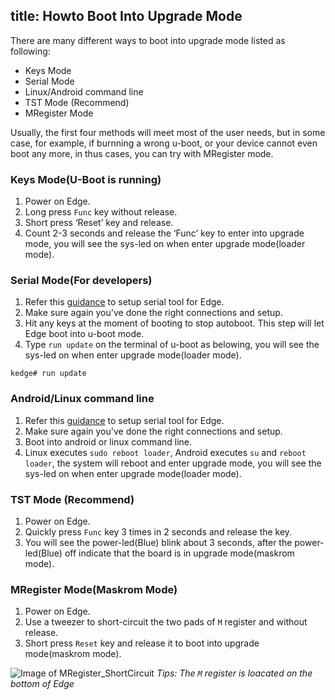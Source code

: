 title: Howto Boot Into Upgrade Mode
---

There are many different ways to boot into upgrade mode listed as following:

* Keys Mode
* Serial Mode
* Linux/Android command line
* TST Mode (Recommend)
* MRegister Mode

Usually, the first four methods will meet most of the user needs, but in some case, for example, if burnning a wrong u-boot, or your device cannot even boot any more, in thus cases, you can try with MRegister mode.

### Keys Mode(U-Boot is running)
1. Power on Edge.
2. Long press `Func` key without release.
3. Short press ‘Reset’ key and release.
4. Count 2-3 seconds and release the ‘Func’ key to enter into upgrade mode, you will see the sys-led on when enter upgrade mode(loader mode).

### Serial Mode(For developers)
1. Refer this [guidance](/vim1/SetupSerialTool.html) to setup serial tool for Edge.
2. Make sure again you've done the right connections and setup.
3. Hit any keys at the moment of booting to stop autoboot. This step will let Edge boot into u-boot mode.
4. Type `run update` on the terminal of u-boot as belowing, you will see the sys-led on when enter upgrade mode(loader mode).

```
kedge# run update
```

### Android/Linux command line
1. Refer this [guidance](/vim1/SetupSerialTool.html) to setup serial tool for Edge.
2. Make sure again you've done the right connections and setup.
3. Boot into android or linux command line.
4. Linux executes `sudo reboot loader`, Android executes `su` and `reboot loader`, the system will reboot and enter upgrade mode, you will see the sys-led on when enter upgrade mode(loader mode).

### TST Mode (Recommend)
1. Power on Edge.
2. Quickly press `Func` key 3 times in 2 seconds and release the key.
3. You will see the power-led(Blue) blink about 3 seconds, after the power-led(Blue) off indicate that the board is in upgrade mode(maskrom mode).

### MRegister Mode(Maskrom Mode)
1. Power on Edge.
2. Use a tweezer to short-circuit the two pads of `M` register and without release.
3. Short press `Reset` key and release it to boot into upgrade mode(maskrom mode).

![Image of MRegister_ShortCircuit](/images/edge/MRegister_ShortCircuit.png)
*Tips: The  `M` register is loacated on the bottom of Edge*
